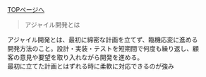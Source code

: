[TOPページへ](./index)  

> アジャイル開発とは

アジャイル開発とは、最初に綿密な計画を立てず、臨機応変に進める  
開発方法のこと。設計・実装・テストを短期間で何度も繰り返し、顧  
客の意見や要望を取り入れながら開発を進める。  
最初に立てた計画とはずれる時に柔軟に対応できるのが強み
